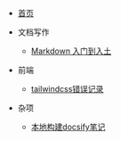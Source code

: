 * [首页](README.md)

* 文档写作
  * [Markdown 入门到入土](tag_markdown用法/markdown入门到入土.md)
* 前端
  * [tailwindcss错误记录](前端/错误记录/err-tailwindcss.md)

* 杂项
  * [本地构建docsify笔记](杂项/本地构建docsify.md)
